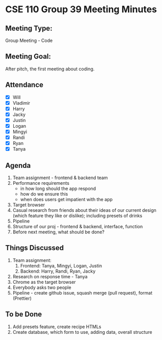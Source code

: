 # CSE 110 Group 39 Meeting Minutes

## Meeting Type:

Group Meeting - Code

## Meeting Goal:

After pitch, the first meeting about coding.

## Attendance

- [x] Will
- [x] Vladimir
- [x] Harry
- [x] Jacky
- [x] Justin
- [x] Logan
- [x] Mingyi
- [x] Randi
- [x] Ryan
- [x] Tanya

## Agenda

1. Team assignment - frontend & backend team
2. Performance requirements
   - in how long should the app respond
   - how do we ensure this
   - when does users get impatient with the app
3. Target browser
4. Casual research from friends about their ideas of our current design (which feature they like or dislike); including presets of drinks
5. Pipeline
6. Structure of our proj - frontend & backend, interface, function
7. Before next meeting, what should be done?

## Things Discussed

1. Team assignment:
   1. Frontend: Tanya, Mingyi, Logan, Justin
   2. Backend: Harry, Randi, Ryan, Jacky
2. Research on response time - Tanya
3. Chrome as the target browser
4. Everybody asks two people
5. Pipeline - create github issue, squash merge (pull request), format (Prettier)

## To be Done

1. Add presets feature, create recipe HTMLs
2. Create database, which form to use, adding data, overall structure
